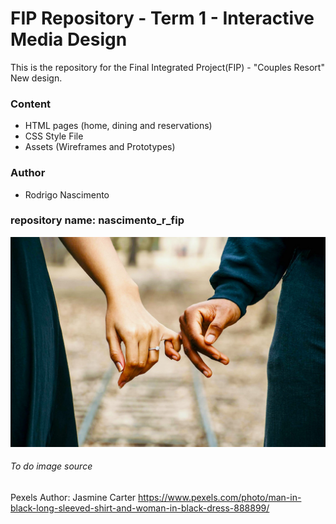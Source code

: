 # FIP Repository - Term 1 - Interactive Media Design
This is the repository for the Final Integrated Project(FIP) - "Couples Resort" New design.

### Content
* HTML pages (home, dining and reservations)
* CSS Style File
* Assets (Wireframes and Prototypes)


### Author
* Rodrigo Nascimento

### repository name: nascimento_r_fip

![To_do_List](/images/couples_resort_readme.jpg)
###### To do image source
Pexels
Author: Jasmine Carter
https://www.pexels.com/photo/man-in-black-long-sleeved-shirt-and-woman-in-black-dress-888899/
